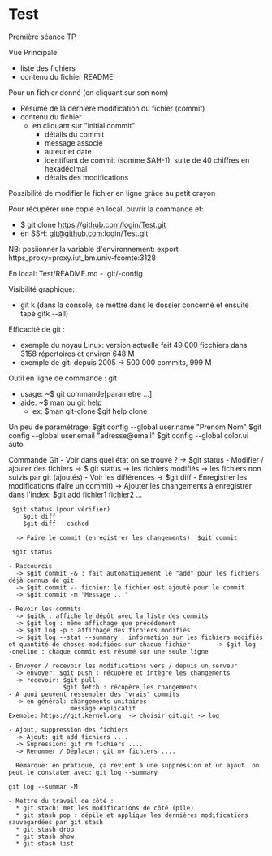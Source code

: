 # Test
Première séance TP

Vue Principale 
  - liste des fichiers
  - contenu du fichier README

Pour un fichier donné (en cliquant sur son nom)
  - Résumé de la dernière modification du fichier (commit)
  - contenu du fichier
    * en cliquant sur "initial commit"
      * détails du commit
      * message associé
      * auteur et date
      * identifiant de commit (somme SAH-1), suite de 40 chiffres en hexadécimal
      * détails des modifications

Possibilité de modifier le fichier en ligne grâce au petit crayon

Pour récupérer une copie en local, ouvrir la commande et: 
- $ git clone https://github.com/login/Test.git
- en SSH: git@github.com:login/Test.git

NB: posiionner la variable d'environnement: export https_proxy=proxy.iut_bm.univ-fcomte:3128

En local: 
  Test/README.md
    - .git/-config

Visibilité graphique: 
  - git k (dans la console, se mettre dans le dossier concerné et ensuite tapé gitk --all)

Efficacité de git : 
- exemple du noyau Linux: version actuelle fait 49 000 ficchiers dans 3158 répertoires et environ 648 M
- exemple de git: depuis 2005 -> 500 000 commits, 999 M

Outil en ligne de commande : git
- usage: ~$ git commande[parametre ...]
- aide: ~$ man ou git help
  * ex: $man git-clone
        $git help clone

Un peu de paramétrage: 
  $git config --global user.name "Prenom Nom"
  $git config --global user.email "adresse@email"
  $git config --global color.ui auto
  
  Commande Git
    - Voir dans quel état on se trouve ? 
      -> $git status
    - Modifier / ajouter des fichiers 
      -> $ git status
      -> les fichiers modifiés
      -> les fichiers non suivis par git (ajoutés)
    - Voir les différences 
      -> $git diff
    - Enregistrer les modifications (faire un commit)
      -> Ajouter les changements à enregistrer dans l'index: $git add fichier1 fichier2 ...
      
     $git status (pour vérifier)
        $git diff
        $git diff --cachcd
      
      -> Faire le commit (enregistrer les changements): $git commit
      
     $git status
    
    - Raccourcis
      -> $git commit -& : fait automatiquement le "add" pour les fichiers déjà connus de git
      -> $git commit -- fichier: le fichier est ajouté pour le commit
      -> $git commit -m "Message ..."
      
    - Revoir les commits
      -> $gitk : affiche le dépôt avec la liste des commits
      -> $git log : même affichage que précédement 
      -> $git log -p : affichage des fichiers modifiés
      -> $git log --stat --summary : information sur les fichiers modifiés et quantité de choses modifiées sur chaque fichier       -> $git log --oneline : chaque commit est résumé sur une seule ligne
      
    - Envoyer / recevoir les modifications vers / depuis un serveur 
      -> envoyer: $git push : récupère et intègre les changements
      -> recevoir: $git pull
                   $git fetch : récupère les changements 
    - A quoi peuvent ressembler des "vrais" commits
      -> en général: changements unitaires
                     message explicatif
    Exemple: https://git.kernel.org  -> choisir git.git -> log 
    
    - Ajout, suppression des fichiers
      -> Ajout: git add fichiers ....
      -> Supression: git rm fichiers ....
      -> Renommer / Déplacer: git mv fichiers .... 
      
      Remarque: en pratique, ça revient à une suppression et un ajout. on peut le constater avec: git log --summary 
                                                                                                  git log --summar -M
    
    - Mettre du travail de côté : 
      * git stach: met les modifications de côté (pile)
      * git stash pop : dépile et applique les dernières modifications sauvegardées par git stash
      * git stash drop
      * git stash show
      * git stash list
    
    
      


